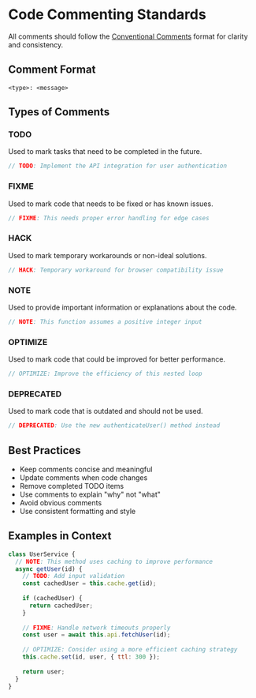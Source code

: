 # Code Commenting Standards

All comments should follow the [Conventional Comments](https://conventionalcomments.org/) format for clarity and consistency.

## Comment Format

```plaintext
<type>: <message>
```

## Types of Comments

### TODO

Used to mark tasks that need to be completed in the future.

```javascript
// TODO: Implement the API integration for user authentication
```

### FIXME

Used to mark code that needs to be fixed or has known issues.

```javascript
// FIXME: This needs proper error handling for edge cases
```

### HACK

Used to mark temporary workarounds or non-ideal solutions.

```javascript
// HACK: Temporary workaround for browser compatibility issue
```

### NOTE

Used to provide important information or explanations about the code.

```javascript
// NOTE: This function assumes a positive integer input
```

### OPTIMIZE

Used to mark code that could be improved for better performance.

```javascript
// OPTIMIZE: Improve the efficiency of this nested loop
```

### DEPRECATED

Used to mark code that is outdated and should not be used.

```javascript
// DEPRECATED: Use the new authenticateUser() method instead
```

## Best Practices

- Keep comments concise and meaningful
- Update comments when code changes
- Remove completed TODO items
- Use comments to explain "why" not "what"
- Avoid obvious comments
- Use consistent formatting and style

## Examples in Context

```javascript
class UserService {
  // NOTE: This method uses caching to improve performance
  async getUser(id) {
    // TODO: Add input validation
    const cachedUser = this.cache.get(id);
    
    if (cachedUser) {
      return cachedUser;
    }
    
    // FIXME: Handle network timeouts properly
    const user = await this.api.fetchUser(id);
    
    // OPTIMIZE: Consider using a more efficient caching strategy
    this.cache.set(id, user, { ttl: 300 });
    
    return user;
  }
}
